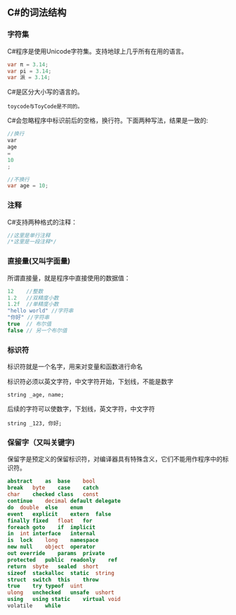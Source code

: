 ## C#的词法结构

### 字符集

C#程序是使用Unicode字符集。支持地球上几乎所有在用的语言。

```csharp
var π = 3.14;
var pi = 3.14;
var 派 = 3.14;
```

C#是区分大小写的语言的。

`toycode与ToyCode是不同的。`

C#会忽略程序中标识前后的空格，换行符。下面两种写法，结果是一致的:

```csharp
//换行
var 
age 
=
10
;

//不换行
var age = 10;
```

### 注释
C#支持两种格式的注释：
```csharp
//这里是单行注释
/*这里是一段注释*/
```

### 直接量(又叫字面量)
所谓直接量，就是程序中直接使用的数据值：
```csharp
12    //整数
1.2   //双精度小数
1.2f  //单精度小数
"hello world" //字符串
"你好" //字符串
true  // 布尔值
false // 另一个布尔值
```

### 标识符
标识符就是一个名字，用来对变量和函数进行命名

标识符必须以英文字符，中文字符开始，下划线，不能是数字

`string _age, name;`

后续的字符可以使数字，下划线，英文字符，中文字符

`string _123, 你好;`

### 保留字（又叫关键字)
保留字是预定义的保留标识符，对编译器具有特殊含义，它们不能用作程序中的标识符。
```csharp
abstract	as	base	bool	
break	byte	case	catch	
char	checked	class	const	
continue	decimal	default	delegate	
do	double	else	enum	
event	explicit	extern	false	
finally	fixed	float	for	
foreach	goto	if	implicit	
in	int	interface	internal	
is	lock	long	namespace	
new	null	object	operator	
out	override	params	private	
protected	public	readonly	ref	
return	sbyte	sealed	short	
sizeof	stackalloc	static	string	
struct	switch	this	throw	
true	try	typeof	uint	
ulong	unchecked	unsafe	ushort	
using	using static	virtual	void	
volatile	while
```
